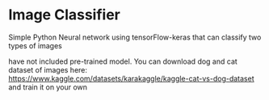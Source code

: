# Image Classifier

Simple Python Neural network using tensorFlow-keras that can classify two types of images

have not included pre-trained model. You can download dog and cat dataset of images here: https://www.kaggle.com/datasets/karakaggle/kaggle-cat-vs-dog-dataset
and train it on your own
